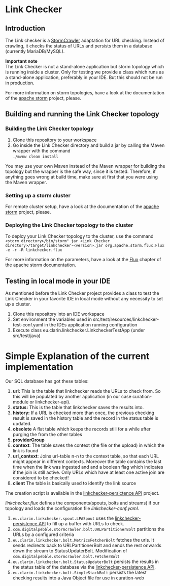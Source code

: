 # Link Checker
## Introduction
The Link checker is a [StormCrawler](https://github.com/DigitalPebble/storm-crawler) 
adaptation for URL checking. Instead of crawling, it checks the status of URLs and
persists them in a database (currently MariaDB/MySQL). 

**Important note**  
The Link Checker is not a stand-alone application but storm topology which is running inside a cluster. 
Only for testing we provide a class which runs as a stand-alone application, preferably in your IDE. But this 
should not be run in production. 

For more information on storm topologies, have a look at the documentation of the [apache storm](https://storm.apache.org/releases/2.6.0/Concepts.html) project, please. 

## Building and running the Link Checker topology
### Building the Link Checker topology
1. Clone this repository to your workspace
1. Go inside the Link Checker directory and build a jar by calling the Maven wrapper with the command  
`./mvnw clean install`

You may use your own Maven instead of the Maven wrapper for building the topology but the wrapper is the safe way,
since it is tested.
Therefore, if anything goes wrong at build time, make sure at first that you were using the Maven wrapper.

### Setting up a storm cluster
For remote cluster setup, have a look at the documentation of the [apache storm](https://storm.apache.org/releases/2.6.0/Setting-up-a-Storm-cluster.html) project, please.

### Deploying the Link Checker topology to the cluster
To deploy your Link Checker topology to the cluster, use the command  
`<storm directory>/bin/storm" jar <Link Checker directory>/target/linkchecker-<version>.jar org.apache.storm.flux.Flux -e -r -R linkchecker.flux`

For more information on the parameters, have a look at the [Flux](https://storm.apache.org/releases/2.6.0/flux.html) chapter 
of the apache storm documentation. 

## Testing in local mode in your IDE
As mentioned before the Link Checker project provides a class to test the Link Checker in your favorite IDE in
local mode without any necessity to set up a cluster.    
1. Clone this repository into an IDE workspace
1. Set environment the variables used in src/test/resources/linkchecker-test-conf.yaml in the IDEs application running configuration
1. Execute class eu.clarin.linkchecker.LinkcheckerTestApp (under src/test/java)
  
# Simple Explanation of the current implementation

Our SQL database has got these tables:
1. **url:** This is the table that linkchecker reads the URLs to check from. So this will be populated by another application (in our case curation-module or linkchecker-api).
1. **status:** This is the table that linkchecker saves the results into.
1. **history:** If a URL is checked more than once, the previous checking result is saved in the history table and the record in the status table is updated.   
1. **obsolete** A flat table which keeps the records still for a while after purging the from the other tables 
1. **providerGroup**
1. **context**: The table saves the context (the file or the upload) in which the link is found 
1. **url_context**: Joins url-table n-n to the context table, so that each URL might appear in different contexts. Moreover the table contains the last time when the link was ingested and and a boolean flag which indicates if the join is still active. Only URLs which have at least one active join are considered to be checked!
1. **client** The table is basically used to identify the link source

The creation script is available in the [linkchecker-persictence API](https://github.com/clarin-eric/linkchecker-persistence/blob/main/src/main/resources/schema.sql) project. 

*linkchecker.flux* defines the components(spouts, bolts and streams) if our topology and loads the configuration file *linkchecker-conf.yaml*.
1. `eu.clarin.linkchecker.spout.LPASpout` uses the [linkchecker-persistence API](https://github.com/clarin-eric/linkchecker-persistence) to fill up a buffer with URLs to check.
1. `com.digitalpebble.stormcrawler.bolt.URLPartitionerBolt` partitions the URLs by a configured criteria
1. `eu.clarin.linkchecker.bolt.MetricsFetcherBolt` fetches the urls. It sends redirects back to URLPartitionerBolt and sends the rest onwards down the stream to StatusUpdaterBolt. Modification of  `com.digitalpebble.stormcrawler.bolt.FetcherBolt`
1. `eu.clarin.linkchecker.bolt.StatusUpdaterBolt` persists the results in the status table of the database via the [linkchecker-persistence API](https://github.com/clarin-eric/linkchecker-persistence).
1. `eu.clarin.linkchecker.bolt.SimpleStackBolt` persists the latest checking results into a Java Object file for use in curation-web
